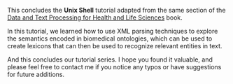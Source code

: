 This concludes the **Unix Shell** tutorial adapted from the same section of the [Data and Text Processing for Health and Life Sciences](https://labs.rd.ciencias.ulisboa.pt/book/) book.

In this tutorial, we learned how to use XML parsing techniques to explore the semantics encoded in biomedical ontologies, which can be used to create lexicons that can then be used to recognize relevant entities in text. 

And this concludes our tutorial series. I hope you found it valuable, and please feel free to contact me if you notice any typos or have suggestions for future additions.

